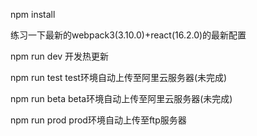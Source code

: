 npm install

练习一下最新的webpack3(3.10.0)+react(16.2.0)的最新配置

npm run dev  开发热更新

npm run test test环境自动上传至阿里云服务器(未完成)

npm run beta beta环境自动上传至阿里云服务器(未完成)

npm run prod prod环境自动上传至ftp服务器
